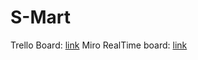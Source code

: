 # S-Mart
Trello Board: [link](https://trello.com/b/axC43PUO/s-mart)
Miro RealTime board: [link](https://realtimeboard.com/app/board/o9J_kxgTYOc=/)
